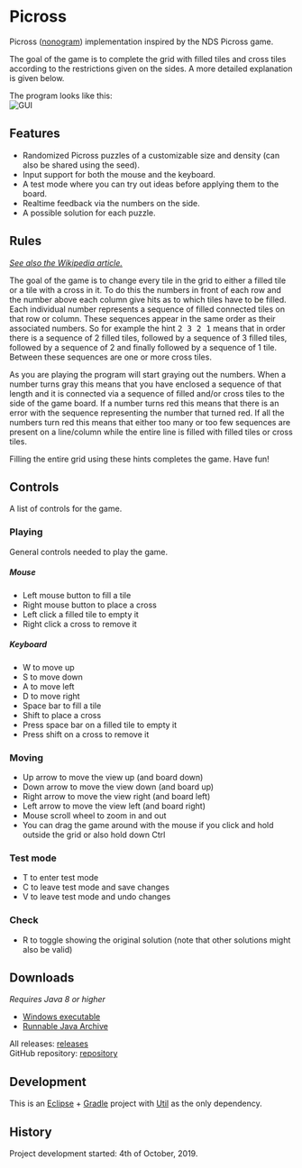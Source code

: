 # Picross
Picross ([nonogram](https://en.wikipedia.org/wiki/Nonogram)) implementation inspired by the NDS Picross game.

The goal of the game is to complete the grid with filled tiles and cross tiles according to the restrictions given on the sides. A more detailed explanation is given below.

The program looks like this:    
![GUI](https://i.imgur.com/u7HStpO.png)

## Features
- Randomized Picross puzzles of a customizable size and density (can also be shared using the seed).
- Input support for both the mouse and the keyboard.
- A test mode where you can try out ideas before applying them to the board.
- Realtime feedback via the numbers on the side.
- A possible solution for each puzzle.

## Rules
_[See also the Wikipedia article.](https://en.wikipedia.org/wiki/Nonogram)_

The goal of the game is to change every tile in the grid to either a filled tile or a tile with a cross in it. To do this the numbers in front of each row and the number above each column give hits as to which tiles have to be filled. Each individual number represents a sequence of filled connected tiles on that row or column. These sequences appear in the same order as their associated numbers. So for example the hint <tt>2 3 2 1</tt> means that in order there is a sequence of 2 filled tiles, followed by a sequence of 3 filled tiles, followed by a sequence of 2 and finally followed by a sequence of 1 tile. Between these sequences are one or more cross tiles.

As you are playing the program will start graying out the numbers. When a number turns gray this means that you have enclosed a sequence of that length and it is connected via a sequence of filled and/or cross tiles to the side of the game board. If a number turns red this means that there is an error with the sequence representing the number that turned red. If all the numbers turn red this means that either too many or too few sequences are present on a line/column while the entire line is filled with filled tiles or cross tiles.

Filling the entire grid using these hints completes the game. Have fun!

## Controls
A list of controls for the game.

### Playing
General controls needed to play the game.

##### Mouse
- Left mouse button to fill a tile
- Right mouse button to place a cross
- Left click a filled tile to empty it
- Right click a cross to remove it

##### Keyboard
- W to move up
- S to move down
- A to move left
- D to move right
- Space bar to fill a tile
- Shift to place a cross
- Press space bar on a filled tile to empty it
- Press shift on a cross to remove it

### Moving
- Up arrow to move the view up (and board down)
- Down arrow to move the view down (and board up)
- Right arrow to move the view right (and board left)
- Left arrow to move the view left (and board right)
- Mouse scroll wheel to zoom in and out
- You can drag the game around with the mouse if you click and hold outside the grid or also hold down Ctrl

### Test mode
- T to enter test mode
- C to leave test mode and save changes
- V to leave test mode and undo changes

### Check
- R to toggle showing the original solution (note that other solutions might also be valid)

## Downloads
_Requires Java 8 or higher_  
- [Windows executable](https://github.com/RoanH/Picross/releases/download/v1.1/Picross-v1.1.exe)    
- [Runnable Java Archive](https://github.com/RoanH/Picross/releases/download/v1.1/Picross-v1.1.jar)

All releases: [releases](https://github.com/RoanH/Picross/releases)<br>
GitHub repository: [repository](https://github.com/RoanH/Picross)<br>

## Development
This is an [Eclipse](https://www.eclipse.org/) + [Gradle](https://gradle.org/) project with [Util](https://github.com/RoanH/Util) as the only dependency.

## History
Project development started: 4th of October, 2019.